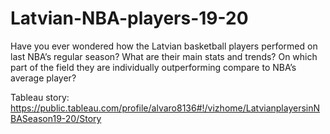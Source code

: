 # Latvian-NBA-players-19-20
Have you ever wondered how the Latvian basketball players performed on last NBA’s regular season? What are their main stats and trends? On which part of the field they are individually outperforming compare to NBA’s average player?

Tableau story: https://public.tableau.com/profile/alvaro8136#!/vizhome/LatvianplayersinNBASeason19-20/Story
